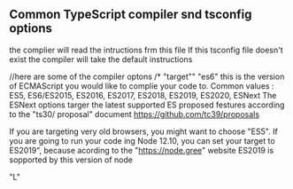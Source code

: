 ## Common TypeScript compiler snd tsconfig options
the complier will read the intructions frm this file
 If this tsconfig file doesn't exist the compiler will take the default instructions

//here are some of the compiler optons
/*
"target"" "es6"
this is the  version of ECMAScript you would like to complie your code to.
Common values : ES5, ES6/ES2015, ES2016, ES2017, ES2018, ES2019, ES2020, ESNext
The ESNext options targer the latest supported  ES proposed festures according to the "ts30/ proposal" document
https://github.com/tc39/proposals

If you are targeting very old browsers, you might want to choose "ES5". If you are going to
run your code ing Node 12.10, you can set your target to ES2019", because acording to the "https://node.gree" website 
ES2019 is sopported by this version of node

"L"
